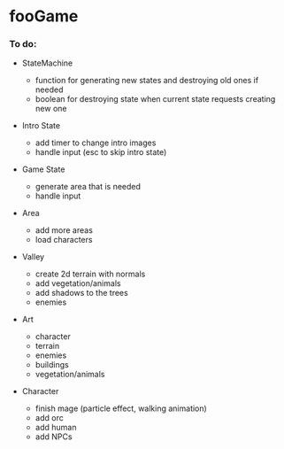 # fooGame

### To do:
- StateMachine
    - function for generating new states and destroying old ones if needed
    - boolean for destroying state when current state requests creating new one
- Intro State 
    - add timer to change intro images
    - handle input (esc to skip intro state)
- Game State
    - generate area that is needed
    - handle input
- Area
    - add more areas
    - load characters
- Valley
    - create 2d terrain with normals
    - add vegetation/animals
    - add shadows to the trees
    - enemies
    
- Art
    - character
    - terrain
    - enemies
    - buildings
    - vegetation/animals

- Character
    - finish mage (particle effect, walking animation)
    - add orc
    - add human
    - add NPCs
